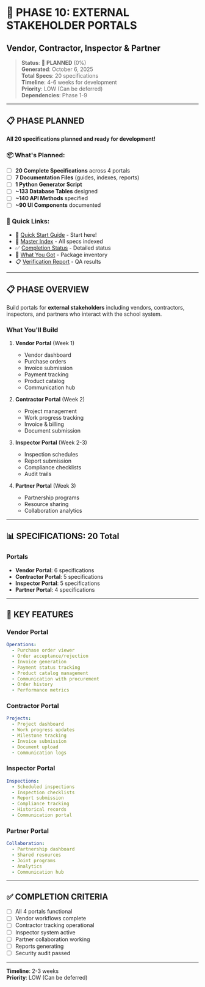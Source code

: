 # 🤝 PHASE 10: EXTERNAL STAKEHOLDER PORTALS
## Vendor, Contractor, Inspector & Partner

> **Status**: 📝 **PLANNED** (0%)  
> **Generated**: October 6, 2025  
> **Total Specs**: 20 specifications  
> **Timeline**: 4-6 weeks for development  
> **Priority**: LOW (Can be deferred)  
> **Dependencies**: Phase 1-9

---

## 📋 PHASE PLANNED

**All 20 specifications planned and ready for development!**

### 📦 What's Planned:
- [ ] **20 Complete Specifications** across 4 portals
- [ ] **7 Documentation Files** (guides, indexes, reports)
- [ ] **1 Python Generator Script**
- [ ] **~133 Database Tables** designed
- [ ] **~140 API Methods** specified
- [ ] **~90 UI Components** documented

### 🚀 Quick Links:
- 📖 [Quick Start Guide](QUICK-START-GUIDE.md) - Start here!
- 📑 [Master Index](MASTER-SPECIFICATIONS-INDEX.md) - All specs indexed
- ✅ [Completion Status](COMPLETION-STATUS.md) - Detailed status
- 🎁 [What You Got](WHAT-YOU-GOT.md) - Package inventory
- 📋 [Verification Report](VERIFICATION-REPORT.md) - QA results

---

## 📋 PHASE OVERVIEW

Build portals for **external stakeholders** including vendors, contractors, inspectors, and partners who interact with the school system.

### What You'll Build

1. **Vendor Portal** (Week 1)
   - Vendor dashboard
   - Purchase orders
   - Invoice submission
   - Payment tracking
   - Product catalog
   - Communication hub

2. **Contractor Portal** (Week 2)
   - Project management
   - Work progress tracking
   - Invoice & billing
   - Document submission

3. **Inspector Portal** (Week 2-3)
   - Inspection schedules
   - Report submission
   - Compliance checklists
   - Audit trails

4. **Partner Portal** (Week 3)
   - Partnership programs
   - Resource sharing
   - Collaboration analytics

---

## 📊 SPECIFICATIONS: 20 Total

### Portals
- **Vendor Portal**: 6 specifications
- **Contractor Portal**: 5 specifications
- **Inspector Portal**: 5 specifications
- **Partner Portal**: 4 specifications

---

## 🎯 KEY FEATURES

### Vendor Portal
```yaml
Operations:
  - Purchase order viewer
  - Order acceptance/rejection
  - Invoice generation
  - Payment status tracking
  - Product catalog management
  - Communication with procurement
  - Order history
  - Performance metrics
```

### Contractor Portal
```yaml
Projects:
  - Project dashboard
  - Work progress updates
  - Milestone tracking
  - Invoice submission
  - Document upload
  - Communication logs
```

### Inspector Portal
```yaml
Inspections:
  - Scheduled inspections
  - Inspection checklists
  - Report submission
  - Compliance tracking
  - Historical records
  - Communication portal
```

### Partner Portal
```yaml
Collaboration:
  - Partnership dashboard
  - Shared resources
  - Joint programs
  - Analytics
  - Communication hub
```

---

## ✅ COMPLETION CRITERIA

- [ ] All 4 portals functional
- [ ] Vendor workflows complete
- [ ] Contractor tracking operational
- [ ] Inspector system active
- [ ] Partner collaboration working
- [ ] Reports generating
- [ ] Security audit passed

---

**Timeline**: 2-3 weeks  
**Priority**: LOW (Can be deferred)
